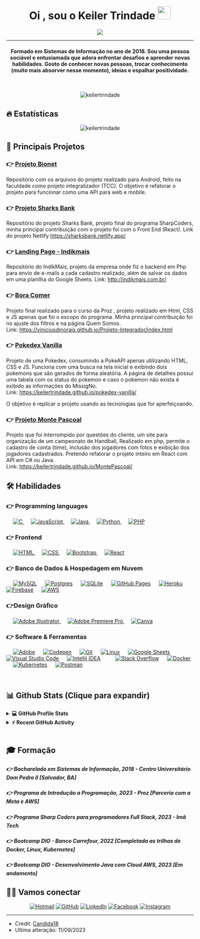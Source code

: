 
<h1 align="center">Oi , sou o Keiler Trindade <img src="https://media.giphy.com/media/hvRJCLFzcasrR4ia7z/giphy.gif" width="35"></h1>
<p align="center">
  <a href="https://github.com/DenverCoder1/readme-typing-svg"><img src="https://readme-typing-svg.herokuapp.com?lines=Full+Stack+Web+Developer;Always%20learning%20new%20things&center=true&width=500&height=50"></a>
</p>
<hr/>
<h4 align="center">Formado em Sistemas de Informação no ano de 2018. Sou uma pessoa sociável e entusiamada que adora enfrentar desafios e aprender novas habilidades. Gosto de conhecer novas pessoas, trocar conhecimento (muito mais absorver nesse momento), ideias e espalhar positividade.</h4>
<br>
<p align="center"> <img src="https://komarev.com/ghpvc/?username=keilertrindade&label=Profile%20views&color=0e75b6&style=plastic" alt="keilertrindade" /> </p>

## 🔥 Estatísticas
<p align="center"><img src="https://github-readme-streak-stats.herokuapp.com/?user=keilertrindade&theme=algolia" alt="keilertrindade"  /></p>

## 📑️ Principais Projetos

### 👉 <a href="https://github.com/ProjetoBionet/projeto" target="_blank">Projeto Bionet</a>
Repositório com os arquivos do projeto realizado para Android, feito na faculdade como projeto integralizador (TCC).
O objetivo é refatorar o projeto para funcionar como uma API para web e mobile.

### 👉 <a href="https://github.com/gabriele-martins/HackadevCSharks" target="_blank">Projeto Sharks Bank </a>
Repositório do projeto Sharks Bank, projeto final do programa SharpCoders, minha principal contribuição com o projeto foi 
com o Front End (React). Link do projeto Netlify https://sharksbank.netlify.app/

### 👉 <a href="https://github.com/keilertrindade/Testelandingpageportalf" target="_blank">Landing Page - Indikmais </a>
Repositório do IndikMais, projeto da empresa onde fiz o backend em Php para envio de e-mails a cada cadastro realizado,
além de salvar os dados em uma planilha do Google Sheets.  Link: http://indikmais.com.br/

### 👉 <a href="https://github.com/viniciusdmorais/Projeto-Integrador" target="_blank">Bora Comer</a>
Projeto final realizado para o curso da Proz , projeto realizado em Html, CSS e JS apenas que foi o escopo do programa.
Minha principal contribuição foi no ajuste dos filtros e na página Quem Somos. <br>
Link: https://viniciusdmorais.github.io/Projeto-Integrador/index.html

### 👉 <a href="https://github.com/keilertrindade/pokedex-vanilla" target="_blank">Pokedex Vanilla</a>
Projeto de uma Pokedex, consumindo a PokeAPI apenas utilizando HTML, CSS e JS. Funciona com uma busca na tela inicial 
e exibindo dois pokemons que são gerados de forma aleatória. A página de detalhes possui uma tabela com os status do
pokemon e caso o pokemon não exista é exibido as informações do MissigNo. <br>
Link: https://keilertrindade.github.io/pokedex-vanilla/

O objetivo é replicar o projeto usando as tecnologias que for aperfeiçoando.

### 👉 <a href="https://github.com/keilertrindade/MontePascoal" target="_blank">Projeto Monte Pascoal</a>
Projeto que foi interrompido por questões do cliente, um site para organização de um campeonato de Handball,
Realizado em php, permite o cadastro de conta (time), inclusão dos jogadores com fotos e exibição dos jogadores cadastrados.
Pretendo refatorar o projeto inteiro em React com API em C# ou Java. <br>
Link: https://keilertrindade.github.io/MontePascoal/

## 🛠️ Habilidades

### 👉 Programming languages

<p align="left"> 
  &emsp;
  <a href="https://www.w3schools.com/cs/index.php" target="_blank"> 
    <img alt="C" src="https://img.shields.io/badge/C%23-%232370ED.svg?logo=c&logoColor=white">
  </a> 
  &emsp;
  <a href="https://developer.mozilla.org/en-US/docs/Web/JavaScript" target="_blank"> 
     <img alt="JavaScript" src="https://img.shields.io/badge/JavaScript%20-%23F7DF1E.svg?logo=javascript&logoColor=black">
   </a>
  &emsp;
  <a href="https://www.java.com" target="_blank"> 
    <img alt="Java" src="https://img.shields.io/badge/Java-%23007396.svg?logo=java&logoColor=white">
  </a>
  &emsp;
   <a href="https://www.python.org" target="_blank">
    <img alt="Python" src="https://img.shields.io/badge/Python%20-%2314354C.svg?logo=python&logoColor=white">
  </a>
  &emsp;
  <a href="https://www.php.net/">
    <img alt="PHP" src="https://img.shields.io/badge/PHP-%23777BB4.svg?logo=php&logoColor=white"/>
  </a>
</p>

### 👉 Frontend
<p align="left"> 
  &emsp; 
  <a href="https://www.w3.org/html/" target="_blank"> 
   <img alt="HTML" src="https://img.shields.io/badge/HTML5%20-%23E34F26.svg?logo=html5&logoColor=white">
  </a>   
  &emsp;
  <a href="https://www.w3schools.com/css/" target="_blank">
    <img alt="CSS" src="https://img.shields.io/badge/CSS%20-%231572B6.svg?logo=css3&logoColor=white">
  </a> 
  &emsp;
  <a href="https://getbootstrap.com" target="_blank"> 
    <img alt="Bootstrap" src="https://img.shields.io/badge/Bootstrap-%23563D7C.svg?style=flat&logo=bootstrap&logoColor=white"/>
  </a>
  &emsp;
  <a href="https://react.dev/" target="_blank"> 
    <img alt="React" src="https://img.shields.io/badge/React-%2320232a.svg?style=flat&logo=bootstrap&logoColor=white"/>
  </a>


</p>

### 👉 Banco de Dados & Hospedagem em Nuvem
<p align="left">
  &emsp;
    <a href="https://www.mysql.com/"><img alt="MySQL" src="https://img.shields.io/badge/MySQL-%2300f.svg?style=flat&llogo=mysql&logoColor=white"></a>
  &emsp;
    <a href="https://www.postgresql.org/"><img alt="Postgres" src="https://img.shields.io/badge/postgres-%23316192.svg?style=flat&llogo=postgresql&logoColor=white"></a>
  &emsp;
    <a href="https://www.sqlite.org/"><img alt="SQLite" src ="https://img.shields.io/badge/sqlite-%2307405e.svg?style=flat&logo=sqlite&logoColor=white"/></a>
  &emsp;
    <a href="https://www.github.com"><img alt="GitHub Pages" src="https://img.shields.io/badge/GitHub%20Pages-%23327FC7.svg?style=flat&llogo=github&logoColor=white"></a>
  &emsp;
    <a href="https://www.heroku.com/"><img alt="Heroku" src="https://img.shields.io/badge/Heroku%20-%23430098.svg?logo=heroku&logoColor=white"></a>  
  &emsp;
    <a href="https://firebase.google.com/"><img alt="Firebase" src ="https://img.shields.io/badge/Firebase-%23316192.svg?logo=firebase&logoColor=white"></a>
  &emsp;
    <a href="https://aws.amazon.com/"><img alt="AWS" src="https://img.shields.io/badge/AWS-%23FF9900.svg?logo=amazon-aws&logoColor=white"></a>
 </p>
  
### 👉Design Gráfico
<p align="left">
  &emsp;
    <a href="https://www.adobe.com/in/products/illustrator.html" target="_blank"> 
    <img alt="Adobe Illustrator" src="https://img.shields.io/badge/Adobe%20Photoshop-%2331A8FF.svg?style=flat&logo=adobe%20photoshop&logoColor=white"/>
  </a> 
  &emsp;
  <a href="https://www.adobe.com/in/products/premiere.html" target="_blank"> 
   <img alt="Adobe Premiere Pro" src="https://img.shields.io/badge/Adobe Premiere Pro-%2300f.svg?style=flat&logo=adobepremierepro&logoColor=white"/>
  </a>
    &emsp;
  <a href="#">
  	<img alt="Canva" src="https://img.shields.io/badge/Canva-%2300C4CC.svg?style=flat&logo=Canva&logoColor=white"/>
  </a>
 </p>

 ### 👉 Software & Ferramentas
 
<p>
  &emsp;
    <a href="#"><img alt="Adobe" src="https://img.shields.io/badge/Adobe%20-%23FF0000.svg?logo=adobe&logoColor=white"></a>
  &emsp;
    <a href="#"><img alt="Codepen" src="https://img.shields.io/badge/Codepen-000000.svg?logo=codepen&logoColor=white"></a>
  &emsp;
    <a href="#"><img alt="Git" src="https://img.shields.io/badge/Git%20-%23F05033.svg?logo=git&logoColor=white"></a>
  &emsp;
    <a href="#"><img alt="Linux" src="https://img.shields.io/badge/Linux-FCC624?style=flat&logo=linux&logoColor=black"></a>
  &emsp;
    <a href="#"><img alt="Google Sheets" src="https://img.shields.io/badge/Google%20Sheets%20-%2334A853.svg?logo=google%20sheets&logoColor=white"></a>
  &emsp;
    <a href="#"><img alt="Visual Studio Code" src="https://img.shields.io/badge/Visual%20Studio%20Code-0078d7.svg?logo=visual-studio-code&logoColor=white"></a>
  &emsp;
    <a href="#"><img alt="Intellij IDEA" src="https://img.shields.io/badge/IntelliJIDEA-000000.svg?logo=intellij-idea&logoColor=white"></a>  &emsp;
  &emsp;
    <a href="#"><img alt="Stack Overflow" src="https://img.shields.io/badge/-Stack%20Overflow-FE7A16?logo=stack-overflow&logoColor=white"></a>
  &emsp;
    <a href="#"><img alt="Docker" src="https://img.shields.io/badge/Docker-%230db7ed.svg?logo=docker&logoColor=white"></a>
  &emsp;
    <a href="#"><img alt="Kubernetes" src="https://img.shields.io/badge/Kubernetes-%23326ce5.svg?logo=kubernetes&logoColor=white"></a>
  &emsp;
    <a href="#"><img alt="Postman" src="https://img.shields.io/badge/Postman-FF6C37.svg?logo=postman&logoColor=white"></a>
</p>
<br/>

## 📊 Github Stats (Clique para expandir)
<details> 
  <summary><b>💻 GitHub Profile Stats</b></summary>
  <br/>
  <p align="center">
    <a href="https://github.com/anuraghazra/github-readme-stats"><img alt="Candida's Github Stats" src="https://github-readme-stats.vercel.app/api?username=keilertrindade&show_icons=true&count_private=true&theme=algolia" height="192px"/></a>
<br/>
  &nbsp;
	  <img src="https://github-readme-stats.vercel.app/api/top-langs?username=keilertrindade&show_icons=true&locale=en&layout=compact&theme=algolia" alt="keilertrindade" height="192px"/>
  <br/>
  <b>Note:</b> Apenas uma métrica das linguagens em que venho treinando.
  </p>
</details>


<details>
  <summary><b>⚡ Recent GitHub Activity</b></summary>
  <br/>
   <a href="https://github.com/keilertrindade"><img alt="Candida's Activity Graph" src="https://github-readme-activity-graph.vercel.app/graph?username=keilertrindade)]"/></a>
  <br/>

</details>

<br/>

## 🎓 Formação 

##### 👉 Bacharelado em Sistemas de Informação, 2018 - Centro Universitário Dom Pedro II [Salvador, BA]
##### 👉 Programa de Introdução a Programação, 2023 - Proz [Parceria com a Meta e AWS]
##### 👉 Programa Sharp Coders para programadores Full Stack, 2023 - Imã Tech
##### 👉 Bootcamp DIO - Banco Carrefour, 2022 [Completada as trilhas de Docker, Linux, Kubernetes]
##### 👉 Bootcamp DIO - Desenvolvimento Java com Cloud AWS, 2023 [Em andamento]

## 🙋‍♀️ Vamos conectar
<p align="center">
    <!--<a href="https://candida-noronha.web.app/"><img src="https://img.icons8.com/bubbles/50/000000/web.png" alt="Website"/></a> -->
	<a href="mailto:keiler.trindade@hotmail.com"><img src="https://img.icons8.com/bubbles/50/000000/gmail.png" alt="Hotmail"/></a>
	<a href="https://github.com/keilertrindade"><img src="https://img.icons8.com/bubbles/50/000000/github.png" alt="GitHub"/></a>
	<a href="https://linkedin.com/in/keilertrindade"><img src="https://img.icons8.com/bubbles/50/000000/linkedin.png" alt="LinkedIn"/></a>
	<a href="https://www.facebook.com/candida.noronha.77"><img src="https://img.icons8.com/bubbles/50/000000/facebook-new.png" alt="Facebook"/></a>
	<a href="https://instagram.com/keilertrindade"><img src="https://img.icons8.com/bubbles/50/000000/instagram.png" alt="Instagram"/></a>
	<!-- <a href="https://www.youtube.com/channel/UC7V1Gm8V0kRLp_EHB8aDj2A"><img src="https://img.icons8.com/bubbles/50/000000/youtube.png" alt="Youtube"/></a> -->
</p>

<hr/>

* Credit: [Candida18](https://github.com/Candida18)
* Ultima alteração: 11/09/2023









